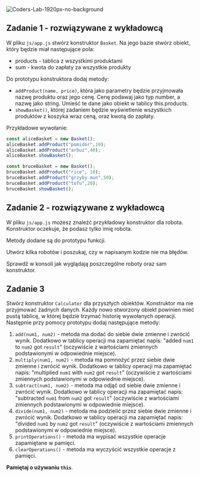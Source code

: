 ![Coders-Lab-1920px-no-background](https://user-images.githubusercontent.com/30623667/104709387-2b7ac180-571f-11eb-9b94-517aa6d501c9.png)



## Zadanie 1 - rozwiązywane z wykładowcą

W pliku `js/app.js` stwórz konstruktor `Basket`. Na jego bazie stwórz obiekt, który będzie miał następujące pola:
* products - tablica z wszystkimi produktami
* sum - kwota do zapłaty za wszystkie produkty

Do prototypu konstruktora dodaj metody:
* `addProduct(name, price)`, która jako parametry będzie przyjmowała nazwę produktu oraz jego cenę. Cenę podawaj jako typ number, a nazwę jako string. Umieść te dane jako obiekt w tablicy this.products.
* `showBasket()`, której zadaniem będzie wyświetlenie wszystkich produktów z koszyka wraz ceną, oraz kwotą do zapłaty.

Przykładowe wywołanie:

```JavaScript
const aliceBasket = new Basket();
aliceBasket.addProduct("pomidor",10);
aliceBasket.addProduct("arbuz",40);
aliceBasket.showBasket();

const bruceBasket = new Basket();
bruceBasket.addProduct("rice", 10);
bruceBasket.addProduct("grzyby mun",50);
bruceBasket.addProduct("tofu",20);
bruceBasket.showBasket();
```



## Zadanie 2 - rozwiązywane z wykładowcą

W pliku `js/app.js` możesz znaleźć przykładowy konstruktor dla robota. Konstruktor oczekuje, że podasz tylko imię robota.

Metody dodane są do prototypu funkcji.

Utwórz kilka robotów i poszukaj, czy w napisanym kodzie nie ma błędów.

Sprawdź w konsoli jak wyglądają poszczególne roboty oraz sam konstruktor.



## Zadanie 3

Stwórz konstruktor ```Calculator``` dla przyszłych obiektów. Konstruktor ma nie przyjmować żadnych danych. Każdy nowo stworzony obiekt powinien mieć pustą tablicę, w której będzie trzymać historię wywołanych operacji.
Następnie przy pomocy prototypu dodaj  następujące metody:
  1. ```add(num1, num2)``` - metoda ma dodać do siebie dwie zmienne i zwrócić wynik. Dodatkowo w tablicy operacji ma zapamiętać napis: "added ```num1``` to ```num2``` got ```result```" (oczywiście z wartościami zmiennych podstawionymi w odpowiednie miejsce).
  2. ```multiply(num1, num2)``` - metoda ma pomnożyć przez siebie dwie zmienne i zwrócić wynik. Dodatkowo w tablicy operacji ma zapamiętać napis: "multiplied ```num1``` with ```num2``` got ```result```" (oczywiście z wartościami zmiennych podstawionymi w odpowiednie miejsce).  
  3. ```subtract(num1, num2)``` - metoda ma odjąć od siebie dwie zmienne i zwrócić wynik. Dodatkowo w tablicy operacji ma zapamiętać napis: "subtracted ```num1``` from ```num2``` got ```result```" (oczywiście z wartościami zmiennych podstawionymi w odpowiednie miejsce).  
  4. ```divide(num1, num2)``` - metoda ma podzielić przez siebie dwie zmienne i zwrócić wynik. Dodatkowo w tablicy operacji ma zapamiętać napis: "divided ```num1``` by ```num2``` got ```result```" (oczywiście z wartościami zmiennych podstawionymi w odpowiednie miejsce).  
  5. ```printOperations()``` - metoda ma wypisać wszystkie operacje zapamiętane w pamięci.
  6. ```clearOperations()``` - metoda ma wyczyścić wszystkie operacje z pamięci.

**Pamiętaj o używaniu ```this```**.

